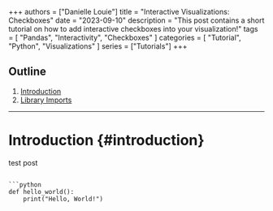 +++
authors = ["Danielle Louie"]
title = "Interactive Visualizations: Checkboxes"
date = "2023-09-10"
description = "This post contains a short tutorial on how to add interactive checkboxes into your visualization!"
tags = [
    "Pandas", "Interactivity", "Checkboxes"
]
categories = [
    "Tutorial", "Python", "Visualizations"
]
series = ["Tutorials"]
+++

## Outline
1. [Introduction](#introduction)
2. [Library Imports](#library-imports)
---

# Introduction {#introduction}
test post
```

```python
def hello_world():
    print("Hello, World!")
```